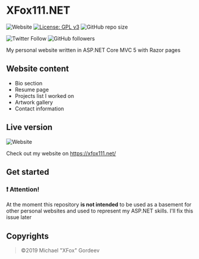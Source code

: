 # XFox111.NET
![Website](https://img.shields.io/website?down_message=offline&label=XFox111.NET&up_message=online&url=https%3A%2F%2Fxfox111.net%2FSiteInfo)
[![License: GPL v3](https://img.shields.io/badge/License-GPLv3-blue.svg)](https://www.gnu.org/licenses/gpl-3.0)
![GitHub repo size](https://img.shields.io/github/repo-size/xfox111/CVWebsite?label=Repository%20size)

![Twitter Follow](https://img.shields.io/twitter/follow/xfox111?style=social)
![GitHub followers](https://img.shields.io/github/followers/xfox111?label=Follow%20@xfox111&style=social)

My personal website written in ASP.NET Core MVC 5 with Razor pages

## Website content
- Bio section
- Resume page
- Projects list I worked on
- Artwork gallery
- Contact information

## Live version
![Website](https://img.shields.io/website?down_message=offline&label=XFox111.NET&up_message=online&url=https%3A%2F%2Fxfox111.net%2FSiteInfo)

Check out my website on https://xfox111.net/

## Get started
### ❗ Attention!
At the moment this repository **is not intended** to be used as a basement for other personal websites and used to represent my ASP.NET skills. I'll fix this issue later

## Copyrights
> ©2019 Michael "XFox" Gordeev
